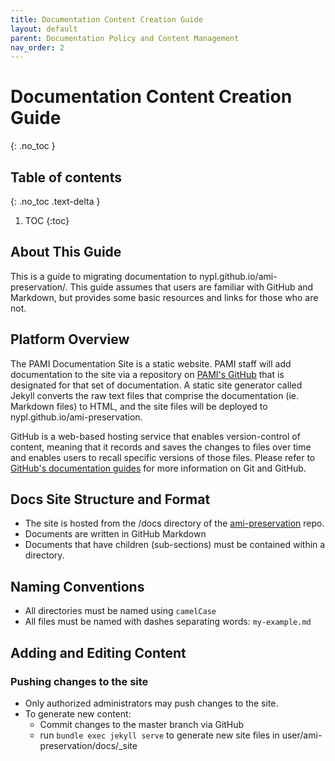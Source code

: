 ```yaml
---
title: Documentation Content Creation Guide
layout: default
parent: Documentation Policy and Content Management
nav_order: 2
---
```


# Documentation Content Creation Guide
{: .no_toc }

## Table of contents
{: .no_toc .text-delta }

1. TOC
{:toc}

## About This Guide
This is a guide to migrating documentation to nypl.github.io/ami-preservation/. This guide assumes that users are familiar with GitHub and Markdown, but provides some basic resources and links for those who are not.

## Platform Overview
The PAMI Documentation Site is a static website. PAMI staff will add documentation to the site via a repository on [PAMI's GitHub](https://github.com/NYPL/ami-preservation) that is designated for that set of documentation. A static site generator called Jekyll converts the raw text files that comprise the documentation (ie. Markdown files) to HTML, and the site files will be deployed to nypl.github.io/ami-preservation.

GitHub is a web-based hosting service that enables version-control of content, meaning that it records and saves the changes to files over time and enables users to recall specific versions of those files. Please refer to [GitHub's documentation guides](https://guides.github.com/) for more information on Git and GitHub.

## Docs Site Structure and Format
* The site is hosted from the /docs directory of the [ami-preservation](https://github.com/NYPL/ami-preservation) repo. 
* Documents are written in GitHub Markdown
* Documents that have children (sub-sections) must be contained within a directory.

## Naming Conventions
* All directories must be named using ```camelCase```
* All files must be named with dashes separating words: ```my-example.md```

## Adding and Editing Content
### Pushing changes to the site
* Only authorized administrators may push changes to the site. 
* To generate new content:
  * Commit changes to the master branch via GitHub
  * run ```bundle exec jekyll serve``` to generate new site files in user/ami-preservation/docs/_site
